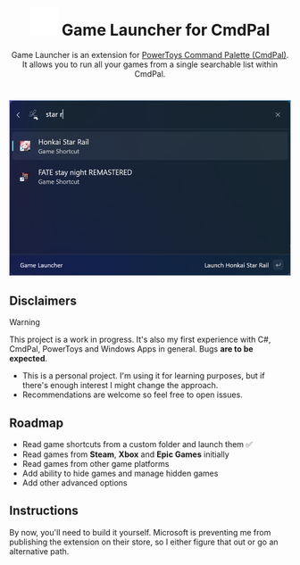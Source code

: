 <div align="center">

# ![GameLauncherLogo](GameLauncherCmdPal/Assets/GL_DarkIcon.png) Game Launcher for CmdPal

Game Launcher is an extension for [PowerToys Command Palette (CmdPal)](https://learn.microsoft.com/en-us/windows/powertoys/command-palette/overview).  
It allows you to run all your games from a single searchable list within CmdPal.

# 

![preview](/images/preview.png)

</div>

## Disclaimers
> [!WARNING]
> This project is a work in progress. It's also my first experience with C#, CmdPal, PowerToys and Windows Apps in general. Bugs **are to be expected**.
- This is a personal project. I'm using it for learning purposes, but if there's enough interest I might change the approach.
- Recommendations are welcome so feel free to open issues.

## Roadmap
- Read game shortcuts from a custom folder and launch them ✅
- Read games from **Steam**, **Xbox** and **Epic Games** initially
- Read games from other game platforms
- Add ability to hide games and manage hidden games
- Add other advanced options

## Instructions
By now, you'll need to build it yourself. Microsoft is preventing me from publishing the extension on their store, so I either figure that out or go an alternative path.